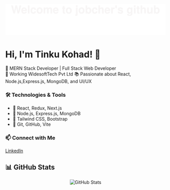 <p align="center">
  <img src="https://raw.githubusercontent.com/BEPb/BEPb/5c63fa170d1cbbb0b1974f05a3dbe6aca3f5b7f3/assets/Bottom_up.svg" alt="Tinku Kohad - MERN Stack Developer">
</p>



# Hi, I'm Tinku Kohad! 👋

🚀 MERN Stack Developer | Full Stack Web Developer  
💼 Working WidesoftTech Pvt Ltd 
📚 Passionate about React, Node.js,Express.js, MongoDB, and UI/UX  

### 🛠️ Technologies & Tools  
- 🔹 React, Redux, Next.js  
- 🔹 Node.js, Express.js, MongoDB  
- 🔹 Tailwind CSS, Bootstrap  
- 🔹 Git, GitHub, Vite  

### 📫 Connect with Me  
[LinkedIn](www.linkedin.com/in/tinku-kohad-1a1367255) 

## 📊 GitHub Stats
<p align="center">
  <img src="https://github-readme-stats.vercel.app/api?username=kohadtinku&show_icons=true&theme=radical" alt="GitHub Stats">
</p>
